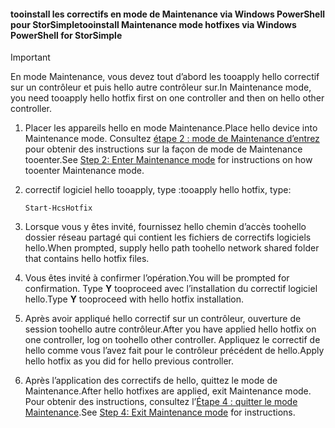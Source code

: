 <!--author=SharS last changed: 9/17/15-->

#### <a name="tooinstall-maintenance-mode-hotfixes-via-windows-powershell-for-storsimple"></a><span data-ttu-id="57708-101">tooinstall les correctifs en mode de Maintenance via Windows PowerShell pour StorSimple</span><span class="sxs-lookup"><span data-stu-id="57708-101">tooinstall Maintenance mode hotfixes via Windows PowerShell for StorSimple</span></span>
> [!IMPORTANT]
> <span data-ttu-id="57708-102">En mode Maintenance, vous devez tout d’abord les tooapply hello correctif sur un contrôleur et puis hello autre contrôleur sur.</span><span class="sxs-lookup"><span data-stu-id="57708-102">In Maintenance mode, you need tooapply hello hotfix first on one controller and then on hello other controller.</span></span>
> 
> 

1. <span data-ttu-id="57708-103">Placer les appareils hello en mode Maintenance.</span><span class="sxs-lookup"><span data-stu-id="57708-103">Place hello device into Maintenance mode.</span></span> <span data-ttu-id="57708-104">Consultez [étape 2 : mode de Maintenance d’entrez](../articles/storsimple/storsimple-update-device.md#step2) pour obtenir des instructions sur la façon de mode de Maintenance tooenter.</span><span class="sxs-lookup"><span data-stu-id="57708-104">See [Step 2: Enter Maintenance mode](../articles/storsimple/storsimple-update-device.md#step2) for instructions on how tooenter Maintenance mode.</span></span>
2. <span data-ttu-id="57708-105">correctif logiciel hello tooapply, type :</span><span class="sxs-lookup"><span data-stu-id="57708-105">tooapply hello hotfix, type:</span></span>
   
     `Start-HcsHotfix` 
3. <span data-ttu-id="57708-106">Lorsque vous y êtes invité, fournissez hello chemin d’accès toohello dossier réseau partagé qui contient les fichiers de correctifs logiciels hello.</span><span class="sxs-lookup"><span data-stu-id="57708-106">When prompted, supply hello path toohello network shared folder that contains hello hotfix files.</span></span>
4. <span data-ttu-id="57708-107">Vous êtes invité à confirmer l’opération.</span><span class="sxs-lookup"><span data-stu-id="57708-107">You will be prompted for confirmation.</span></span> <span data-ttu-id="57708-108">Type **Y** tooproceed avec l’installation du correctif logiciel hello.</span><span class="sxs-lookup"><span data-stu-id="57708-108">Type **Y** tooproceed with hello hotfix installation.</span></span>
5. <span data-ttu-id="57708-109">Après avoir appliqué hello correctif sur un contrôleur, ouverture de session toohello autre contrôleur.</span><span class="sxs-lookup"><span data-stu-id="57708-109">After you have applied hello hotfix on one controller, log on toohello other controller.</span></span> <span data-ttu-id="57708-110">Appliquez le correctif de hello comme vous l’avez fait pour le contrôleur précédent de hello.</span><span class="sxs-lookup"><span data-stu-id="57708-110">Apply hello hotfix as you did for hello previous controller.</span></span>
6. <span data-ttu-id="57708-111">Après l’application des correctifs de hello, quittez le mode de Maintenance.</span><span class="sxs-lookup"><span data-stu-id="57708-111">After hello hotfixes are applied, exit Maintenance mode.</span></span> <span data-ttu-id="57708-112">Pour obtenir des instructions, consultez l’[Étape 4 : quitter le mode Maintenance](../articles/storsimple/storsimple-update-device.md#step4).</span><span class="sxs-lookup"><span data-stu-id="57708-112">See [Step 4: Exit Maintenance mode](../articles/storsimple/storsimple-update-device.md#step4) for instructions.</span></span>

